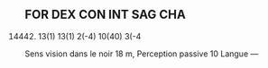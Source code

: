 ## FOR DEX CON INT SAG CHA

14442) 13(1) 13(1) 2(-4) 10(40) 3(-4

Sens vision dans le noir 18 m, Perception passive 10
Langue —

